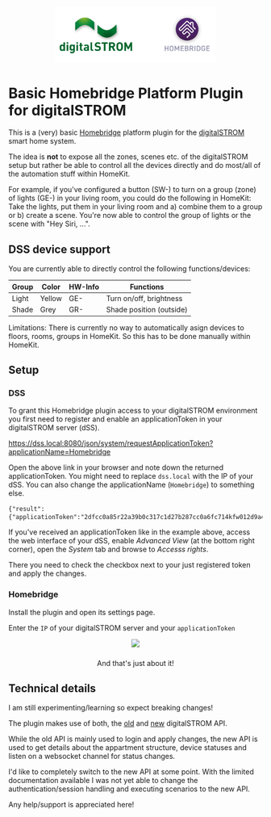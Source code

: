 
<p align="center">

<img src="https://github.com/pa-nic/homebridge-digitalSTROM/blob/main/images/logo.png" width="320">

</p>

# Basic Homebridge Platform Plugin for digitalSTROM

This is a (very) basic [Homebridge](https://homebridge.io) platform plugin for the [digitalSTROM](https://www.digitalstrom.com) smart home system.

The idea is **not** to expose all the zones, scenes etc. of the digitalSTROM setup but rather be able to control all the devices directly and do most/all of the automation stuff within HomeKit. 

For example, if you've configured a button (SW-) to turn on a group (zone) of lights (GE-) in your living room, you could do the following in HomeKit: Take the lights, put them in your living room and a) combine them to a group or b) create a scene.
You're now able to control the group of lights or the scene with "Hey Siri, ...".

## DSS device support

You are currently able to directly control the following functions/devices:

| Group| Color | HW-Info | Functions | 
| --- | --- | --- | --- |
| Light | Yellow | GE- | Turn on/off, brightness |
| Shade | Grey | GR- | Shade position (outside) |

Limitations: There is currently no way to automatically asign devices to floors, rooms, groups in HomeKit. So this has to be done manually within HomeKit.

## Setup

### DSS

To grant this Homebridge plugin access to your digitalSTROM environment you first need to register and enable an applicationToken in your digitalSTROM server (dSS).
 
https://dss.local:8080/json/system/requestApplicationToken?applicationName=Homebridge

Open the above link in your browser and note down the returned applicationToken.
You might need to replace `dss.local` with the IP of your dSS. You can also change the applicationName (`Homebridge`) to something else.

````
{"result":{"applicationToken":"2dfcc0a85r22a39b0c317c1d27b287cc0a6fc714kfw012d9a4d557f3b36efbf13"},"ok":true}
`````

If you've received an applicationToken like in the example above, access the web interface of your dSS, enable *Advanced View* (at the bottom right corner), open the *System* tab and browse to *Accesss rights*.

There you need to check the checkbox next to your just registered token and apply the changes.

### Homebridge

Install the plugin and open its settings page. 

Enter the `IP` of your digitalSTROM server and your `applicationToken`

<p align="center">

<img src="https://github.com/pa-nic/homebridge-digitalSTROM/blob/main/images/settings.png" width="480">

</p>

<p align="center" style="margin-top:20px">And that's just about it!</p>

## Technical details

I am still experimenting/learning so expect breaking changes!

The plugin makes use of both, the [old](https://developer.digitalstrom.org/Architecture/dss-json.pdf) and [new](https://developer.digitalstrom.org/api/#overview--apartment-status) digitalSTROM API.

While the old API is mainly used to login and apply changes, the new API is used to get details about the appartment structure, device statuses and listen on a websocket channel for status changes. 

I'd like to completely switch to the new API at some point. With the limited documentation available I was not yet able to change the authentication/session handling and executing scenarios to the new API.

Any help/support is appreciated here!

